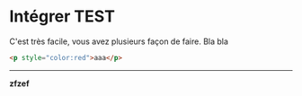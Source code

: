 # Intégrer TEST

C'est très facile, vous avez plusieurs façon de faire.
Bla bla

```html
<p style="color:red">aaa</p>
```

---

**zfzef**


